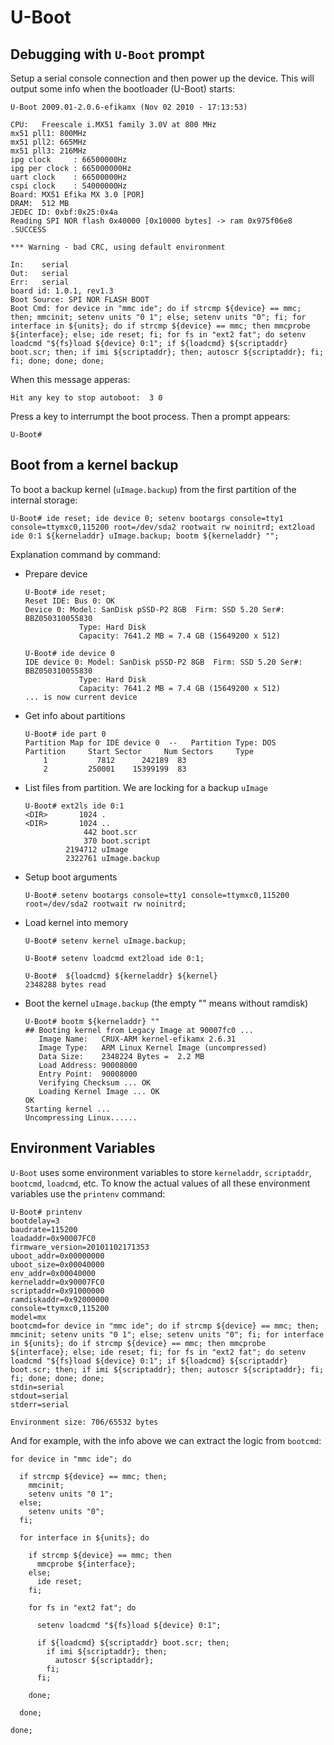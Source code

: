 # U-Boot 

## Debugging with `U-Boot` prompt

Setup a serial console connection and then power up the device.
This will output some info when the bootloader (U-Boot) starts:
```
U-Boot 2009.01-2.0.6-efikamx (Nov 02 2010 - 17:13:53)

CPU:   Freescale i.MX51 family 3.0V at 800 MHz
mx51 pll1: 800MHz
mx51 pll2: 665MHz
mx51 pll3: 216MHz
ipg clock     : 66500000Hz
ipg per clock : 665000000Hz
uart clock    : 66500000Hz
cspi clock    : 54000000Hz
Board: MX51 Efika MX 3.0 [POR]
DRAM:  512 MB
JEDEC ID: 0xbf:0x25:0x4a
Reading SPI NOR flash 0x40000 [0x10000 bytes] -> ram 0x975f06e8
.SUCCESS

*** Warning - bad CRC, using default environment

In:    serial
Out:   serial
Err:   serial
board id: 1.0.1, rev1.3
Boot Source: SPI NOR FLASH BOOT
Boot Cmd: for device in "mmc ide"; do if strcmp ${device} == mmc; then; mmcinit; setenv units "0 1"; else; setenv units "0"; fi; for interface in ${units}; do if strcmp ${device} == mmc; then mmcprobe ${interface}; else; ide reset; fi; for fs in "ext2 fat"; do setenv loadcmd "${fs}load ${device} 0:1"; if ${loadcmd} ${scriptaddr} boot.scr; then; if imi ${scriptaddr}; then; autoscr ${scriptaddr}; fi; fi; done; done; done;
```

When this message apperas:
```
Hit any key to stop autoboot:  3 0
```

Press a key to interrumpt the boot process. Then a prompt appears:
```
U-Boot#
```

## Boot from a kernel backup

To boot a backup kernel (`uImage.backup`) from the first partition of the internal storage:
```
U-Boot# ide reset; ide device 0; setenv bootargs console=tty1 console=ttymxc0,115200 root=/dev/sda2 rootwait rw noinitrd; ext2load ide 0:1 ${kerneladdr} uImage.backup; bootm ${kerneladdr} "";
```

Explanation command by command:

- Prepare device
  ```
  U-Boot# ide reset;
  Reset IDE: Bus 0: OK
  Device 0: Model: SanDisk pSSD-P2 8GB  Firm: SSD 5.20 Ser#:  BBZ050310055830
              Type: Hard Disk
              Capacity: 7641.2 MB = 7.4 GB (15649200 x 512)
  ```
  ```
  U-Boot# ide device 0
  IDE device 0: Model: SanDisk pSSD-P2 8GB  Firm: SSD 5.20 Ser#:  BBZ050310055830
              Type: Hard Disk
              Capacity: 7641.2 MB = 7.4 GB (15649200 x 512)
  ... is now current device
  ```
- Get info about partitions
  ```
  U-Boot# ide part 0
  Partition Map for IDE device 0  --   Partition Type: DOS
  Partition     Start Sector     Num Sectors     Type
      1		      7812	    242189	83
      2		    250001	  15399199	83
  ```
- List files from partition. We are locking for a backup `uImage`
  ```
  U-Boot# ext2ls ide 0:1
  <DIR>       1024 .
  <DIR>       1024 ..
               442 boot.scr
               370 boot.script
           2194712 uImage
           2322761 uImage.backup
  ```

- Setup boot arguments
  ```
  U-Boot# setenv bootargs console=tty1 console=ttymxc0,115200 root=/dev/sda2 rootwait rw noinitrd;
  ```
- Load kernel into memory
  ```
  U-Boot# setenv kernel uImage.backup;
  ```
  ```
  U-Boot# setenv loadcmd ext2load ide 0:1;
  ```
  ```
  U-Boot#  ${loadcmd} ${kerneladdr} ${kernel}
  2348288 bytes read
  ```
- Boot the kernel `uImage.backup` (the empty "" means without ramdisk)
  ```
  U-Boot# bootm ${kerneladdr} ""
  ## Booting kernel from Legacy Image at 90007fc0 ...
     Image Name:   CRUX-ARM kernel-efikamx 2.6.31
     Image Type:   ARM Linux Kernel Image (uncompressed)
     Data Size:    2348224 Bytes =  2.2 MB
     Load Address: 90008000
     Entry Point:  90008000
     Verifying Checksum ... OK
     Loading Kernel Image ... OK
  OK
  Starting kernel ...
  Uncompressing Linux......
  ```


## Environment Variables

`U-Boot` uses some environment variables to store `kerneladdr`, `scriptaddr`, `bootcmd`, `loadcmd`, etc.
To know the actual values of all these environment variables use the `printenv` command:
```
U-Boot# printenv
bootdelay=3
baudrate=115200
loadaddr=0x90007FC0
firmware_version=20101102171353
uboot_addr=0x00000000
uboot_size=0x00040000
env_addr=0x00040000
kerneladdr=0x90007FC0
scriptaddr=0x91000000
ramdiskaddr=0x92000000
console=ttymxc0,115200
model=mx
bootcmd=for device in "mmc ide"; do if strcmp ${device} == mmc; then; mmcinit; setenv units "0 1"; else; setenv units "0"; fi; for interface in ${units}; do if strcmp ${device} == mmc; then mmcprobe ${interface}; else; ide reset; fi; for fs in "ext2 fat"; do setenv loadcmd "${fs}load ${device} 0:1"; if ${loadcmd} ${scriptaddr} boot.scr; then; if imi ${scriptaddr}; then; autoscr ${scriptaddr}; fi; fi; done; done; done;
stdin=serial
stdout=serial
stderr=serial

Environment size: 706/65532 bytes
```

And for example, with the info above we can extract the logic from `bootcmd`:
```
for device in "mmc ide"; do

  if strcmp ${device} == mmc; then;
    mmcinit;
    setenv units "0 1";
  else;
    setenv units "0";
  fi;

  for interface in ${units}; do

    if strcmp ${device} == mmc; then
      mmcprobe ${interface};
    else;
      ide reset;
    fi;

    for fs in "ext2 fat"; do

      setenv loadcmd "${fs}load ${device} 0:1";

      if ${loadcmd} ${scriptaddr} boot.scr; then;
        if imi ${scriptaddr}; then;
          autoscr ${scriptaddr};
        fi;
      fi;

    done;

  done;

done;

```